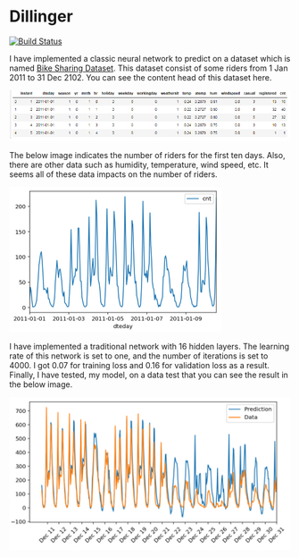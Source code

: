 # Dillinger

[![Build Status](https://travis-ci.org/joemccann/dillinger.svg?branch=master)](https://travis-ci.org/joemccann/dillinger)

I have implemented a classic neural network to predict on a dataset which is named [Bike Sharing Dataset](https://archive.ics.uci.edu/ml/datasets/Bike+Sharing+Dataset). This dataset consist of some riders from 1 Jan 2011 to 31 Dec 2102. You can see the content head of this dataset here.

<img src="Images/rides_head.png"/>

The below image indicates the number of riders for the first ten days. Also, there are other data such as humidity, temperature, wind speed, etc. It seems all of these data impacts on the number of riders.

<img src="Images/cnt.png"/>

I have implemented a traditional network with 16 hidden layers. The learning rate of this network is set to one, and the number of iterations is set to 4000. I got 0.07 for training loss and 0.16 for validation loss as a result. Finally, I have tested, my model, on a data test that you can see the result in the below image.

<img src="Images/result.png"/>